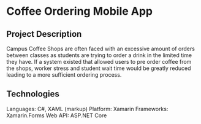 # Coffee Ordering Mobile App
## Project Description
Campus Coffee Shops are often faced with an excessive amount of orders between classes as students are trying to order a drink in the limited time they have. If a system existed that allowed users to pre order coffee from the shops, worker stress and student wait time would be greatly reduced leading to a more sufficient ordering process.

## Technologies
Languages: C#, XAML (markup)
Platform: Xamarin
Frameworks: Xamarin.Forms
Web API: ASP.NET Core 



